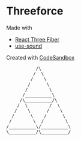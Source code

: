 # Threeforce

Made with 
- [React Three Fiber](https://github.com/pmndrs/react-three-fiber)
- [use-sound](https://github.com/joshwcomeau/use-sound)

Created with [CodeSandbox](https://codesandbox.io/s/github/sylvhama/threeforce)

```
           /\
          /  \
         /    \
        /      \
       /        \
      /__________\
     /\__________/\
    /  \        /  \
   /    \      /    \
  /      \    /      \
 /        \  /        \
/__________\/__________\
\__________/\__________/
```
